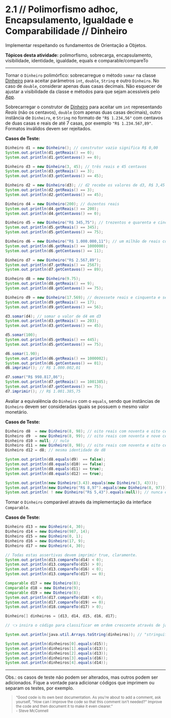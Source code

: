 # 2.1 // Polimorfismo adhoc, Encapsulamento, Igualdade e Comparabilidade // Dinheiro


Implementar respeitando os fundamentos de Orientação a Objetos.

**Tópicos desta atividade:** polimorfismo, sobrecarga, encapsulamento, visibilidade, identidade, igualdade, equals e comparable/compareTo

---

Tornar o `Dinheiro` polimórfico: sobrecarregue o método `somar` na classe [Dinheiro](src/modelo/Dinheiro.java) para aceitar parâmetros `int`, `double`, `String` e outro `Dinheiro`. No caso de `double`, considerar apenas duas casas decimais. Não esquecer de ajustar a visibilidade da classe e métodos para que sejam acessíveis pelo [App](src/App.java).

Sobrecarregar o construtor de [Dinheiro](src/modelo/Dinheiro.java) para aceitar um `int` representando _Reais_ (não os centavos), `double` (com apenas duas casas decimais), outro instância de `Dinheiro`, e `String` no formato de `"R$ 1.234,56"` com centavos de duas casas e reais de até 7 casas, por exemplo `"R$ 1.234.567,89"`. Formatos inválidos devem ser rejeitados.

**Casos de Teste:**

```java
Dinheiro d1 = new Dinheiro(); // construtor vazio significa R$ 0,00
System.out.println(d1.getReais() == 0);
System.out.println(d1.getCentavos() == 0);

Dinheiro d3 = new Dinheiro(3, 45); // três reais e 45 centavos
System.out.println(d3.getReais() == 3);
System.out.println(d3.getCentavos() == 45);

Dinheiro d2 = new Dinheiro(d3); // d2 recebe os valores de d3, R$ 3,45
System.out.println(d2.getReais() == 3);
System.out.println(d2.getCentavos() == 45);

Dinheiro d4 = new Dinheiro(200); // duzentos reais
System.out.println(d4.getReais() == 200);
System.out.println(d4.getCentavos() == 0);

Dinheiro d5 = new Dinheiro("R$ 345,75"); // trezentos e quarenta e cinco reais e setenta e cinco centavos
System.out.println(d5.getReais() == 345);
System.out.println(d5.getCentavos() == 75);

Dinheiro d6 = new Dinheiro("R$ 1.000.000,11"); // um milhão de reais com onze centavos
System.out.println(d6.getReais() == 1000000);
System.out.println(d6.getCentavos() == 11);

Dinheiro d7 = new Dinheiro("R$ 2.567,89");
System.out.println(d7.getReais() == 2567);
System.out.println(d7.getCentavos() == 89);

Dinheiro d8 = new Dinheiro(9.75);
System.out.println(d8.getReais() == 9);
System.out.println(d8.getCentavos() == 75);

Dinheiro d9 = new Dinheiro(17.569); // dezessete reais e cinquenta e seis centavos -- é truncado nas duas casas, não arredondado!
System.out.println(d9.getReais() == 17);
System.out.println(d9.getCentavos() == 56);

d3.somar(d4); // somar o valor de d4 em d3
System.out.println(d3.getReais() == 203);
System.out.println(d3.getCentavos() == 45);

d5.somar(100);
System.out.println(d5.getReais() == 445);
System.out.println(d5.getCentavos() == 75);

d6.somar(1.90);
System.out.println(d6.getReais() == 1000002);
System.out.println(d6.getCentavos() == 01);
d6.imprimir(); // R$ 1.000.002,01

d7.somar("R$ 998.817,86");
System.out.println(d7.getReais() == 1001385);
System.out.println(d7.getCentavos() == 75);
d7.imprimir(); // R$ 1.001.385,75
```



Avaliar a equivalência do `Dinheiro` com o `equals`, sendo que instâncias de `Dinheiro` devem ser consideradas iguais se possuem o mesmo valor monetário.

**Casos de Teste:**

```java
Dinheiro d8  = new Dinheiro(8, 98); // oito reais com noventa e oito centavos
Dinheiro d9  = new Dinheiro(8, 99); // oito reais com noventa e nove centavos
Dinheiro d10 = null; // nulo
Dinheiro d11 = new Dinheiro(8, 98); // oito reais com noventa e oito centavos
Dinheiro d12 = d8; // mesma identidade de d8

System.out.println(d8.equals(d9)  == false);
System.out.println(d8.equals(d10) == false);
System.out.println(d8.equals(d11) == true);
System.out.println(d8.equals(d12) == true);

System.out.println(new Dinheiro(3.43).equals(new Dinheiro(3, 43)));
System.out.println(new Dinheiro("R$ 8,97").equals(new Dinheiro(8, 97)));
System.out.println( ! new Dinheiro("R$ 5,43").equals(null)); // nunca é igual a null
```


Tornar o `Dinheiro` comparável através da implementação da interface `Comparable`.

**Casos de Teste:**

```java
Dinheiro d13 = new Dinheiro(4, 30);
Dinheiro d14 = new Dinheiro(987, 14);
Dinheiro d15 = new Dinheiro(0, 1);
Dinheiro d16 = new Dinheiro(17, 9);
Dinheiro d17 = new Dinheiro(4, 30);

// Todas estas assertivas devem imprimir true, claramente.
System.out.println(d13.compareTo(d14) < 0);
System.out.println(d13.compareTo(d15) > 0);
System.out.println(d13.compareTo(d16) < 0);
System.out.println(d13.compareTo(d17) == 0);

Comparable d17 = new Dinheiro(8);
Comparable d18 = new Dinheiro(9);
Comparable d19 = new Dinheiro(8);
System.out.println(d17.compareTo(d18) < 0);
System.out.println(d17.compareTo(d19) == 0);
System.out.println(d18.compareTo(d17) > 0);

Dinheiro[] dinheiros = {d13, d14, d15, d16, d17};

// 👈 insira o código para classificar em ordem crescente através de java.util.Arrays

System.out.println(java.util.Arrays.toString(dinheiros)); // "stringuifica" o array de dinheiros

System.out.println(dinheiros[0].equals(d15));
System.out.println(dinheiros[1].equals(d13));
System.out.println(dinheiros[2].equals(d13));
System.out.println(dinheiros[3].equals(d16));
System.out.println(dinheiros[4].equals(d14));
```


---
Obs.: os casos de teste não podem ser alterados, mas outros podem ser adicionados. Fique a vontade para adicionar códigos que imprimem ou separam os testes, por exemplo.


<small>
  <blockquote>
    “Good code is its own best documentation. As you're about to add a comment, ask yourself, "How can I improve the code so that this comment isn't needed?" Improve the code and then document it to make it even clearer.” <br> - Steve McConnell
  </blockquote>
</small>